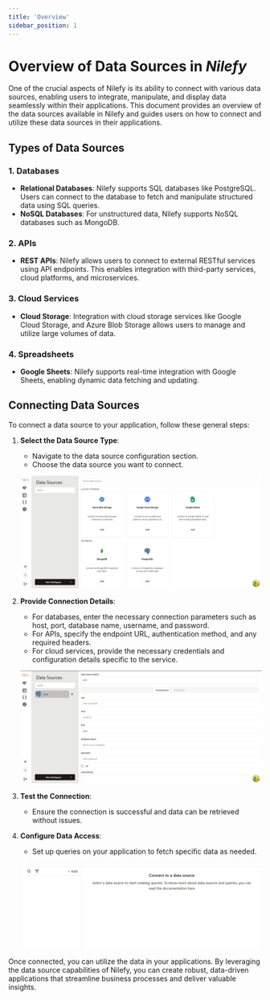 ```yaml
---
title: 'Overview'
sidebar_position: 1
---
```


# Overview of Data Sources in *Nilefy*

One of the crucial aspects of Nilefy is its ability to connect with various data sources, enabling users to integrate, manipulate, and display data seamlessly within their applications. This document provides an overview of the data sources available in Nilefy and guides users on how to connect and utilize these data sources in their applications.

## Types of Data Sources

### 1. Databases
- **Relational Databases**: Nilefy supports SQL databases like PostgreSQL. Users can connect to the database to fetch and manipulate structured data using SQL queries.
- **NoSQL Databases**: For unstructured data, Nilefy supports NoSQL databases such as MongoDB.

### 2. APIs
- **REST APIs**: Nilefy allows users to connect to external RESTful services using API endpoints. This enables integration with third-party services, cloud platforms, and microservices.

### 3. Cloud Services
- **Cloud Storage**: Integration with cloud storage services like Google Cloud Storage, and Azure Blob Storage allows users to manage and utilize large volumes of data.

### 4. Spreadsheets
- **Google Sheets**: Nilefy supports real-time integration with Google Sheets, enabling dynamic data fetching and updating.

## Connecting Data Sources

To connect a data source to your application, follow these general steps:

1. **Select the Data Source Type**:
   - Navigate to the data source configuration section.
   - Choose the data source you want to connect.

   ![Nilefy](img/ds.png)

2. **Provide Connection Details**:
   - For databases, enter the necessary connection parameters such as host, port, database name, username, and password.
   - For APIs, specify the endpoint URL, authentication method, and any required headers.
   - For cloud services, provide the necessary credentials and configuration details specific to the service.

    ![Nilefy](img/postgresql/ds_config.png)

4. **Test the Connection**:
   - Ensure the connection is successful and data can be retrieved without issues.

5. **Configure Data Access**:
   - Set up queries on your application to fetch specific data as needed.

   ![Nilefy](img/query_config.png)


Once connected, you can utilize the data in your applications. By leveraging the data source capabilities of Nilefy, you can create robust, data-driven applications that streamline business processes and deliver valuable insights.